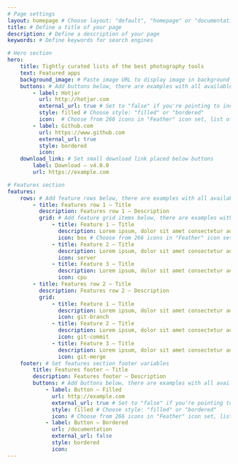 ```yaml
---
# Page settings
layout: homepage # Choose layout: "default", "homepage" or "documentation-archive"
title: # Define a title of your page
description: # Define a description of your page
keywords: # Define keywords for search engines

# Hero section
hero:
    title: Tightly curated lists of the best photography tools
    text: Featured apps
    background_image: # Paste image URL to display image in background of hero section
    buttons: # Add buttons below, there are examples with all available options
        - label: Hotjar
          url: http://hotjar.com
          external_url: true # Set to "false" if you're pointing to inner page
          style: filled # Choose style: "filled" or "bordered"
          icon:  # Choose from 266 icons in "Feather" icon set, list of all icons is available here - https://feathericons.com
        - label: Github.com
          url: https://www.github.com
          external_url: true
          style: bordered
          icon: 
    download_link: # Set small download link placed below buttons
        label: Download — v4.0.0
        url: https://example.com

# Features section
features:
    rows: # Add feature rows below, there are examples with all available options
        - title: Features row 1 — Title
          description: Features row 1 — Description
          grid: # Add feature grid items below, there are examples with all available options
              - title: Feature 1 — Title
                description: Lorem ipsum, dolor sit amet consectetur adipisicing elit. Provident iste voluptas sunt eligendi sit dolorem blanditiis nostrum, fuga ducimus enim? Ut temporibus.
                icon: box # Choose from 266 icons in "Feather" icon set, list of all icons is available here - https://feathericons.com
              - title: Feature 2 — Title
                description: Lorem ipsum, dolor sit amet consectetur adipisicing elit. Provident iste voluptas sunt eligendi sit dolorem blanditiis nostrum, fuga ducimus enim? Ut temporibus.
                icon: server
              - title: Feature 3 — Title
                description: Lorem ipsum, dolor sit amet consectetur adipisicing elit. Provident iste voluptas sunt eligendi sit dolorem blanditiis nostrum, fuga ducimus enim? Ut temporibus.
                icon: cpu
        - title: Features row 2 — Title
          description: Features row 2 — Description
          grid:
              - title: Feature 1 — Title
                description: Lorem ipsum, dolor sit amet consectetur adipisicing elit. Provident iste voluptas sunt eligendi sit dolorem blanditiis nostrum, fuga ducimus enim? Ut temporibus.
                icon: git-branch
              - title: Feature 2 — Title
                description: Lorem ipsum, dolor sit amet consectetur adipisicing elit. Provident iste voluptas sunt eligendi sit dolorem blanditiis nostrum, fuga ducimus enim? Ut temporibus.
                icon: git-commit
              - title: Feature 3 — Title
                description: Lorem ipsum, dolor sit amet consectetur adipisicing elit. Provident iste voluptas sunt eligendi sit dolorem blanditiis nostrum, fuga ducimus enim? Ut temporibus.
                icon: git-merge
    footer: # Set features section footer variables
        title: Features footer — Title
        description: Features footer — Description
        buttons: # Add buttons below, there are examples with all available options
            - label: Button — Filled
              url: http://example.com
              external_url: true # Set to "false" if you're pointing to inner page
              style: filled # Choose style: "filled" or "bordered"
              icon: # Choose from 266 icons in "Feather" icon set, list of all icons is available here - https://feathericons.com
            - label: Button — Bordered
              url: /documentation
              external_url: false
              style: bordered
              icon:
---
```

